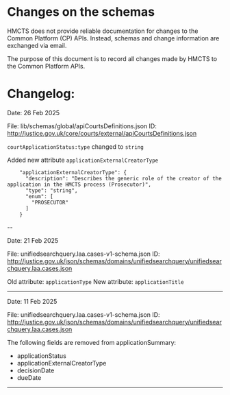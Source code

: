 # Changes on the schemas

HMCTS does not provide reliable documentation for changes to the Common Platform (CP) APIs. Instead, schemas and change information are exchanged via email.

The purpose of this document is to record all changes made by HMCTS to the Common Platform APIs.

# Changelog:

Date: 26 Feb 2025

File: lib/schemas/global/apiCourtsDefinitions.json
ID: http://justice.gov.uk/core/courts/external/apiCourtsDefinitions.json


`courtApplicationStatus:type` changed to `string`

Added new attribute
`applicationExternalCreatorType`

```
    "applicationExternalCreatorType": {
      "description": "Describes the generic role of the creator of the application in the HMCTS process (Prosecutor)",
      "type": "string",
      "enum": [
        "PROSECUTOR"
      ]
    }
```

--

Date: 21 Feb 2025

File: unifiedsearchquery.laa.cases-v1-schema.json
ID: http://justice.gov.uk/json/schemas/domains/unifiedsearchquery/unifiedsearchquery.laa.cases.json

Old attribute: `applicationType`
New attribute: `applicationTitle`

---

Date: 11 Feb 2025

File: unifiedsearchquery.laa.cases-v1-schema.json
ID: http://justice.gov.uk/json/schemas/domains/unifiedsearchquery/unifiedsearchquery.laa.cases.json

The following fields are removed from applicationSummary:

- applicationStatus
- applicationExternalCreatorType
- decisionDate
- dueDate

---
